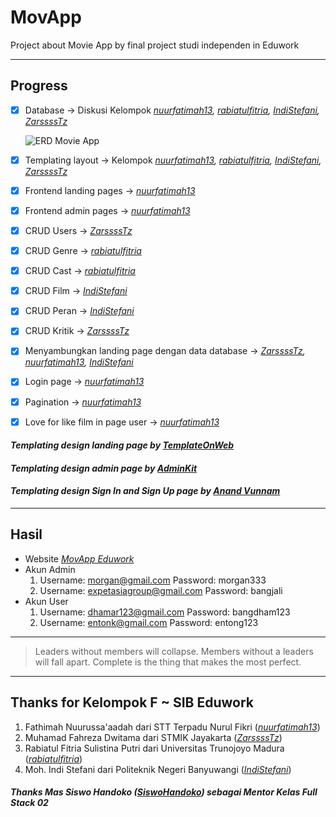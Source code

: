 # **MovApp**

Project about Movie App by final project studi independen in Eduwork

---

## **Progress**

- [x] Database -> Diskusi Kelompok _[nuurfatimah13](https://github.com/nuurfatimah13), [rabiatulfitria](https://github.com/rabiatulfitria), [IndiStefani](https://github.com/IndiStefani), [ZarssssTz](https://github.com/ZarssssTz)_

  ![ERD Movie App](https://media.discordapp.net/attachments/894919708938223657/1120998283079340093/erd_movieapp.jpg)

- [x] Templating layout -> Kelompok _[nuurfatimah13](https://github.com/nuurfatimah13), [rabiatulfitria](https://github.com/rabiatulfitria), [IndiStefani](https://github.com/IndiStefani), [ZarssssTz](https://github.com/ZarssssTz)_
- [x] Frontend landing pages -> _[nuurfatimah13](https://github.com/nuurfatimah13)_
- [x] Frontend admin pages -> _[nuurfatimah13](https://github.com/nuurfatimah13)_
- [x] CRUD Users -> _[ZarssssTz](https://github.com/ZarssssTz)_
- [x] CRUD Genre -> _[rabiatulfitria](https://github.com/rabiatulfitria)_
- [x] CRUD Cast -> _[rabiatulfitria](https://github.com/rabiatulfitria)_
- [x] CRUD Film -> _[IndiStefani](https://github.com/IndiStefani)_
- [x] CRUD Peran -> _[IndiStefani](https://github.com/IndiStefani)_
- [x] CRUD Kritik -> _[ZarssssTz](https://github.com/ZarssssTz)_
- [x] Menyambungkan landing page dengan data database -> _[ZarssssTz](https://github.com/ZarssssTz), [nuurfatimah13](https://github.com/nuurfatimah13), [IndiStefani](https://github.com/IndiStefani)_
- [x] Login page -> _[nuurfatimah13](https://github.com/nuurfatimah13)_
- [x] Pagination -> _[nuurfatimah13](https://github.com/nuurfatimah13)_
- [x] Love for like film in page user -> _[nuurfatimah13](https://github.com/nuurfatimah13)_

#### _Templating design landing page by [TemplateOnWeb](www.templateonweb.com)_

#### _Templating design admin page by [AdminKit](adminkit.io)_

#### _Templating design Sign In and Sign Up page by [Anand Vunnam](https://bbbootstrap.com/snippets/bootstrap-5-login-form-using-neomorphism-89456141)_
---

## **Hasil**
  - Website
    _[MovApp Eduwork](https://movapp-eduwork.000webhostapp.com/)_
  - Akun Admin
    1. Username: morgan@gmail.com
       Password: morgan333
    2. Username: expetasiagroup@gmail.com
       Password: bangjali
  - Akun User
    1. Username: dhamar123@gmail.com
       Password: bangdham123
    2. Username: entonk@gmail.com
       Password: entong123
--- 

> Leaders without members will collapse. Members without a leaders will fall apart. Complete is the thing that makes the most perfect.
---

## Thanks for Kelompok F ~ SIB Eduwork
  1. Fathimah Nuurussa'aadah dari STT Terpadu Nurul Fikri (_[nuurfatimah13](https://github.com/nuurfatimah13)_)
  2. Muhamad Fahreza Dwitama dari STMIK Jayakarta (_[ZarssssTz](https://github.com/ZarssssTz)_)
  3. Rabiatul Fitria Sulistina Putri dari Universitas Trunojoyo Madura (_[rabiatulfitria](https://github.com/rabiatulfitria)_)
  4. Moh. Indi Stefani dari Politeknik Negeri Banyuwangi (_[IndiStefani](https://github.com/IndiStefani)_)

##### Thanks Mas Siswo Handoko (_[SiswoHandoko](https://github.com/SiswoHandoko)_) sebagai Mentor Kelas Full Stack 02
